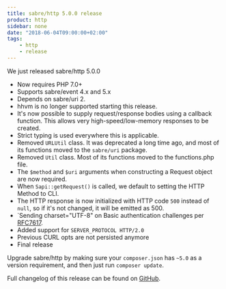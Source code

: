 ```yaml
---
title: sabre/http 5.0.0 release
product: http
sidebar: none
date: "2018-06-04T09:00:00+02:00"
tags:
    - http
    - release
---
```


We just released sabre/http 5.0.0

* Now requires PHP 7.0+
* Supports sabre/event 4.x and 5.x
* Depends on sabre/uri 2.
* hhvm is no longer supported starting this release.
* It's now possible to supply request/response bodies using a callback function. This allows very high-speed/low-memory responses to be created.
* Strict typing is used everywhere this is applicable.
* Removed `URLUtil` class. It was deprecated a long time ago, and most of its functions moved to the `sabre/uri` package.
* Removed `Util` class. Most of its functions moved to the functions.php file.
* The `$method` and `$uri` arguments when constructing a Request object are now required.
* When `Sapi::getRequest()` is called, we default to setting the HTTP Method to CLI.
* The HTTP response is now initialized with HTTP code `500` instead of `null`, so if it's not changed, it will be emitted as 500.
* `Sending charset="UTF-8" on Basic authentication challenges per [RFC7617][1].
* Added support for `SERVER_PROTOCOL HTTP/2.0`
* Previous CURL opts are not persisted anymore
* Final release

Upgrade sabre/http by making sure your `composer.json` has `~5.0` as a version
requirement, and then just run `composer update`.

Full changelog of this release can be found on [GitHub][2].

[1]: http://tools.ietf.org/html/rfc7617
[2]: https://github.com/sabre-io/http/blob/5.0.0/CHANGELOG.md
